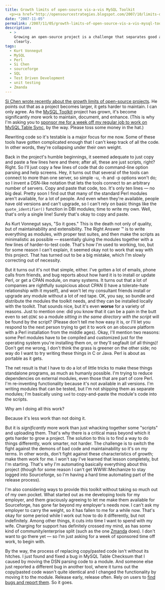 ```yaml
---
title: Growth limits of open-source vis-a-vis MySQL Toolkit
  <p><a href="http://opensourcestrategies.blogspot.com/2007/10/limits-of-open-source.html">Si Chen wrote recently about the growth limits of open-source projects</a>.  He points out that as a project becomes larger, it gets harder to maintain.  I can only agree.  As the <a href="http://mysqltoolkit.sourceforge.net">MySQL Toolkit</a> project has grown, it's become significantly more work to maintain, document, and enhance.</p>
date: "2007-11-05"
permalink: /2007/11/05/growth-limits-of-open-source-vis-a-vis-mysql-toolkit/
description:
  - >
    Growing an open-source project is a challenge that separates good and bad very
    clearly.
tags:
  - Kurt Vonnegut
  - MySQL
  - Perl
  - Si Chen
  - sourceforge
  - SQL
  - Test Driven Development
  - unit testing
  - Zmanda
---
```

[Si Chen wrote recently about the growth limits of open-source projects][1]. He points out that as a project becomes larger, it gets harder to maintain. I can only agree. As the [MySQL Toolkit][2] project has grown, it's become significantly more work to maintain, document, and enhance. (This is why I'm asking you to [sponsor me for a week off my regular job to work on MySQL Table Sync][3], by the way. Please toss some money in the hat.)

Rewriting code so it's testable is a major focus for me now. Some of these tools have gotten complicated enough that I can't keep track of all the code. In other words, they're collapsing under their own weight.

Back in the project's humble beginnings, it seemed adequate to just copy and paste a few lines here and there; after all, these are just scripts, right? Right. So I'll just copy a few lines of code that do command-line option parsing and help screens. Hey, it turns out that several of the tools can connect to more than one server, so simple -u, -h and -p options won't do; so I invent a DSN-like notation that lets the tools connect to an arbitrary number of servers. Copy and paste that code, too. It's only ten lines &#8212; no big deal. Pretty soon I find out that many of the standard Perl modules aren't available, for a lot of people. And even when they're available, people have old versions and can't upgrade, so I can't rely on basic things like the `quote_identifier()` function in DBI modules; time to write my own. Well, that's only a single line! Surely that's okay to copy and paste.

As Kurt Vonnegut says, "So it goes." This is the death not only of quality, but of maintainability and extensibility. The Right Answer &#8482; is to write everything as modules, with proper test suites, and then make the scripts as minimalistic as possible &#8212; essentially gluing the modules together with a few lines of harder-to-test code. That's how I'm used to working, too, but for some reason I can't explain, it seemed okay not to work that way with this project. That has turned out to be a big mistake, which I'm slowly correcting out of necessity.

But it turns out it's not that simple, either. I've gotten a lot of emails, phone calls from friends, and bug reports about how hard it is to install or update Perl, or get a CPAN module, on many systems. It turns out that a lot of companies are rightfully suspicious about CPAN (I have a tolerate-hate relationship with it myself), and won't let my consultant friends install or upgrade any module without a lot of red tape. OK, you say, so bundle and distribute the modules the toolkit needs, and they can be installed locally with the toolkit. That sounds nice, but it's even **worse** for a variety of reasons. Just to mention one: did you know that it can be a pain in the butt even to set `@INC` so a module *sitting in the same directory with the script* will be found by the script? (Please don't tell me how easy it is, or I'll let you respond to the next person trying to get it to work on an obscure platform with a Perl installation from the middle ages). Okay, I'll mention two reasons: some Perl modules have to be compiled and customized just for the operating system you're installing them on, or they'll segfault (of all things)! Don't get me wrong, I don't think the grass is greener on the other side; no way do I want to try writing these things in C or Java. Perl is about as portable as it gets.

The net result is that I have to do a lot of little tricks to make these things standalone programs, as much as humanly possible. I'm trying to reduce dependencies on external modules, even those that are part of core Perl. I'm re-inventing functionality because it's not available in all versions. I'm writing modules that can be tested, but I'm not shipping them as separate modules; I'm basically using `sed` to copy-and-paste the module's code into the scripts.

Why am I doing all this work?

Because it's less work than not doing it.

But it is *significantly* more work than just whacking together some "scripts" and uploading them. That's why there is a critical mass beyond which it gets harder to grow a project. The solution to this is to find a way to do things differently, work smarter, not harder. The challenge is to switch the fight against the demons of bad code and maintainability so it's on my terms. In other words, don't fight against these characteristics of growth; make them work for me. I won't say I've learned that lesson completely, but I'm starting. That's why I'm automating basically everything about this project (though for some reason I can't get WWW::Mechanize to stay logged into Sourceforge, so I'm having a hard time automating part of the release process).

I'm also considering ways to provide this toolkit without taking so much out of my own pocket. What started out as me developing tools for my employer, and them graciously agreeing to let me make them available for Sourceforge, has gone far beyond my employer's needs now. I can't ask my employer to carry the weight, so it has fallen to me for a while now. That's okay for some period while I work out how to do it differently, but not indefinitely. Among other things, it cuts into time I want to spend with my wife. Charging for support has definitely crossed my mind, as has some kind of community/enterprise split (such as the one [Zmanda][4] does). I don't want to go there yet &#8212; so I'm just asking for a week of sponsored time off work, to begin with.

By the way, the process of replacing copy/pasted code isn't without its hitches. I just found and fixed a bug in MySQL Table Checksum that I caused by moving the DSN parsing code to a module. And someone else just reported a different bug in another tool, where it turns out the copy/pasted code wasn't quite identical and I changed the functionality by moving it to the module. Release early, release often. Rely on users to [find bugs and report them][5]. So it goes.

 [1]: http://opensourcestrategies.blogspot.com/2007/10/limits-of-open-source.html
 [2]: http://code.google.com/p/maatkit
 [3]: http://www.xaprb.com/blog/2007/10/31/mysql-table-sync-bounty-lets-do-it/
 [4]: http://www.zmanda.com/
 [5]: http://code.google.com/p/maatkit/
